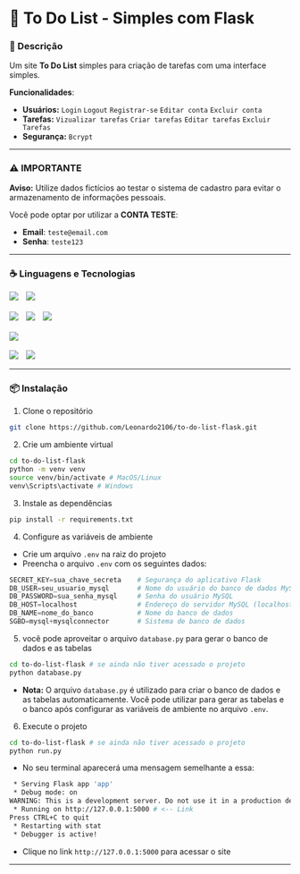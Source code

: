 # 📖 To Do List - Simples com Flask

### 📌 Descrição
Um site **To Do List** simples para criação de tarefas com uma interface simples.

**Funcionalidades**:  
- **Usuários:** `Login` `Logout` `Registrar-se` `Editar conta` `Excluir conta`
- **Tarefas:** `Vizualizar tarefas` `Criar tarefas` `Editar tarefas` `Excluir Tarefas`
- **Segurança:** `Bcrypt`

---

### ⚠ **IMPORTANTE**

**Aviso:** Utilize dados fictícios ao testar o sistema de cadastro para evitar o armazenamento de informações pessoais.

Você pode optar por utilizar a **CONTA TESTE**:
- **Email**: `teste@email.com`
- **Senha**: `teste123`

---

### ☕ Linguagens e Tecnologias
<div>
    <img style="margin-right: 10px" src="https://img.shields.io/badge/Flask-000000.svg?style=for-the-badge&logo=Flask&logoColor=white">
    <img src="https://img.shields.io/badge/SQLAlchemy-D71F00.svg?style=for-the-badge&logo=SQLAlchemy&logoColor=white">
</div><br>
<div>
    <img style="margin-right: 10px" src="https://img.shields.io/badge/Python-3776AB.svg?style=for-the-badge&logo=Python&logoColor=white">
    <img style="margin-right: 10px" src="https://img.shields.io/badge/HTML5-E34F26.svg?style=for-the-badge&logo=HTML5&logoColor=white">
    <img src="https://img.shields.io/badge/CSS3-1572B6.svg?style=for-the-badge&logo=CSS3&logoColor=white">
</div><br>
<div>
    <img src="https://img.shields.io/badge/MySQL-4479A1.svg?style=for-the-badge&logo=MySQL&logoColor=white">
</div><br>
<div>
    <img style="margin-right: 10px" src="https://img.shields.io/badge/Jinja-B41717.svg?style=for-the-badge&logo=Jinja&logoColor=white">
    <img src="https://img.shields.io/badge/.ENV-ECD53F.svg?style=for-the-badge&logo=dotenv&logoColor=black">
</div>

---

### 📦 Instalação
1) Clone o repositório
```bash
git clone https://github.com/Leonardo2106/to-do-list-flask.git
```
2) Crie um ambiente virtual
```bash
cd to-do-list-flask
python -m venv venv
source venv/bin/activate # MacOS/Linux
venv\Scripts\activate # Windows
```
3) Instale as dependências
```bash
pip install -r requirements.txt
```
4) Configure as variáveis de ambiente
- Crie um arquivo `.env` na raiz do projeto
- Preencha o arquivo `.env` com os seguintes dados:

```python
SECRET_KEY=sua_chave_secreta    # Segurança do aplicativo Flask
DB_USER=seu_usuario_mysql       # Nome do usuário do banco de dados MySQL
DB_PASSWORD=sua_senha_mysql     # Senha do usuário MySQL
DB_HOST=localhost               # Endereço do servidor MySQL (localhost se for local)
DB_NAME=nome_do_banco           # Nome do banco de dados
SGBD=mysql+mysqlconnector       # Sistema de banco de dados
```

5) você pode aproveitar o arquivo `database.py` para gerar o banco de dados e as tabelas
```bash
cd to-do-list-flask # se ainda não tiver acessado o projeto
python database.py
```
- **Nota:** O arquivo `database.py` é utilizado para criar o banco de dados e as tabelas automaticamente. Você pode utilizar para gerar as tabelas e o banco após configurar as variáveis de ambiente no arquivo `.env`.

6) Execute o projeto
```bash
cd to-do-list-flask # se ainda não tiver acessado o projeto
python run.py
```
- No seu terminal aparecerá uma mensagem semelhante a essa:
```bash
 * Serving Flask app 'app'
 * Debug mode: on
WARNING: This is a development server. Do not use it in a production deployment. Use a production WSGI server instead.
 * Running on http://127.0.0.1:5000 # <-- Link
Press CTRL+C to quit
 * Restarting with stat
 * Debugger is active!
```
- Clique no link `http://127.0.0.1:5000` para acessar o site

---
